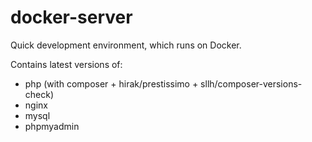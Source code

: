 # docker-server
Quick development environment, which runs on Docker.

Contains latest versions of:
* php (with composer + hirak/prestissimo + sllh/composer-versions-check)
* nginx
* mysql
* phpmyadmin
